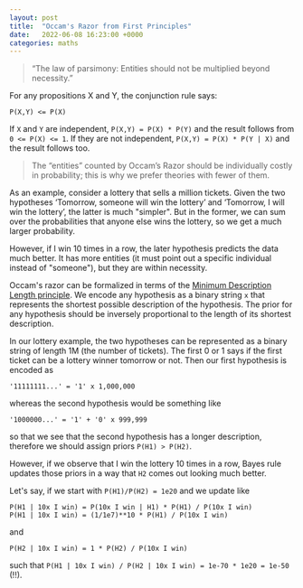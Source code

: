 ```yaml
---
layout: post
title:  "Occam's Razor from First Principles"
date:   2022-06-08 16:23:00 +0000
categories: maths
---
```


> “The law of parsimony: Entities should not be multiplied beyond necessity.”

For any propositions X and Y, the conjunction rule says:

```
P(X,Y) <= P(X)
```

If `X` and `Y` are independent, `P(X,Y) = P(X) * P(Y)` and the result follows from `0 <= P(X) <= 1`. If they are not independent, `P(X,Y) = P(X) * P(Y | X)` and the result follows too.

> The “entities” counted by Occam’s Razor should be individually costly in probability; 
this is why we prefer theories with fewer of them.

As an example, consider a lottery that sells a million tickets. 
Given the two hypotheses ‘Tomorrow, someone will win the lottery’ and ‘Tomorrow, I will win the lottery’, the latter is much "simpler". 
But in the former, we can sum over the probabilities that anyone else wins the lottery, so we get a much larger probability.

However, if I win 10 times in a row, the later hypothesis predicts the data much better. 
It has more entities (it must point out a specific individual instead of "someone"), but they are within necessity.

Occam's razor can be formalized in terms of the [Minimum Description Length principle](https://en.wikipedia.org/wiki/Minimum_description_length). 
We encode any hypothesis as a binary string `x` that represents the shortest possible description of the hypothesis. 
The prior for any hypothesis should be inversely proportional to the length of its shortest description.

In our lottery example, the two hypotheses can be represented as a binary string of length 1M (the number of tickets). 
The first 0 or 1 says if the first ticket can be a lottery winner tomorrow or not. Then our first hypothesis is encoded as

```
'11111111...' = '1' x 1,000,000
```

whereas the second hypothesis would be something like

```
'1000000...' = '1' + '0' x 999,999
```

so that we see that the second hypothesis has a longer description, therefore we should assign priors `P(H1) > P(H2)`.

However, if we observe that I win the lottery 10 times in a row, Bayes rule updates those priors in a way that `H2` comes out looking much better.

Let's say, if we start with `P(H1)/P(H2) = 1e20` and we update like

```
P(H1 | 10x I win) = P(10x I win | H1) * P(H1) / P(10x I win)
P(H1 | 10x I win) = (1/1e7)**10 * P(H1) / P(10x I win)
```

and

```
P(H2 | 10x I win) = 1 * P(H2) / P(10x I win)
```

such that `P(H1 | 10x I win) / P(H2 | 10x I win) = 1e-70 * 1e20 = 1e-50` (!!).